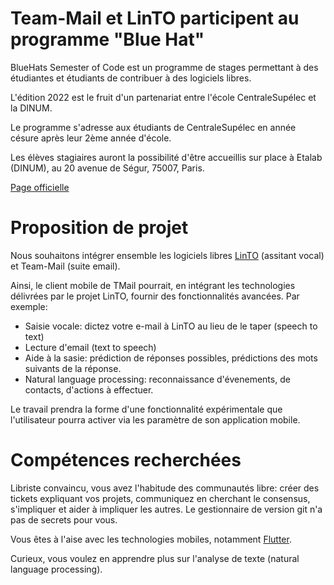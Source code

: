# Team-Mail et LinTO participent au programme "Blue Hat"

BlueHats Semester of Code est un programme de stages permettant à des étudiantes et étudiants de contribuer à des logiciels libres.

L'édition 2022 est le fruit d'un partenariat entre l'école CentraleSupélec et la DINUM.

Le programme s'adresse aux étudiants de CentraleSupélec en année césure après leur 2ème année d'école.

Les élèves stagiaires auront la possibilité d'être accueillis sur place à Etalab (DINUM), au 20 avenue de Ségur, 75007, Paris.

[Page officielle](https://man.sr.ht/~etalab/logiciels-libres/bluehats-semester-of-code.md)

# Proposition de projet 

Nous souhaitons intégrer ensemble les logiciels libres [LinTO](https://linto.ai) (assitant vocal) et Team-Mail (suite email).

Ainsi, le client mobile de TMail pourrait, en intégrant les technologies délivrées par le projet LinTO, fournir des fonctionnalités avancées. Par exemple:

 - Saisie vocale: dictez votre e-mail à LinTO au lieu de le taper (speech to text)
 - Lecture d'email (text to speech)
 - Aide à la sasie: prédiction de réponses possibles, prédictions des mots suivants de la réponse.
 - Natural language processing: reconnaissance d'évenements, de contacts, d'actions à effectuer.

Le travail prendra la forme d'une fonctionnalité expérimentale que l'utilisateur pourra activer via les paramètre de son application mobile.

# Compétences recherchées

Libriste convaincu, vous avez l'habitude des communautés libre: créer des tickets expliquant vos projets, communiquez en cherchant le consensus, s'impliquer et aider à impliquer les autres. Le gestionnaire de version git n'a pas de secrets pour vous.

Vous êtes à l'aise avec les technologies mobiles, notamment [Flutter](https://flutter.dev/).

Curieux, vous voulez en apprendre plus sur l'analyse de texte (natural language processing).

